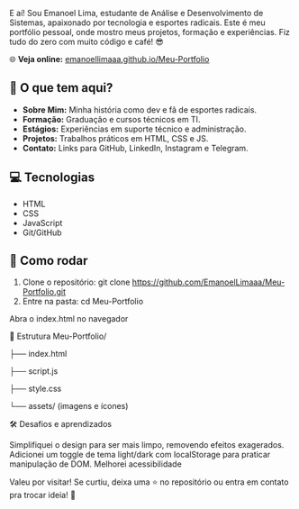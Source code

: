 E aí! Sou Emanoel Lima, estudante de Análise e Desenvolvimento de Sistemas, apaixonado por tecnologia e esportes radicais. Este é meu portfólio pessoal, onde mostro meus projetos, formação e experiências. Fiz tudo do zero com muito código e café! 😎

🌐 **Veja online:** [emanoellimaaa.github.io/Meu-Portfolio](https://emanoellimaaa.github.io/Meu-Portfolio)

## 📌 O que tem aqui?
- **Sobre Mim:** Minha história como dev e fã de esportes radicais.
- **Formação:** Graduação e cursos técnicos em TI.
- **Estágios:** Experiências em suporte técnico e administração.
- **Projetos:** Trabalhos práticos em HTML, CSS e JS.
- **Contato:** Links para GitHub, LinkedIn, Instagram e Telegram.

## 💻 Tecnologias
- HTML
- CSS
- JavaScript 
- Git/GitHub

## 🚀 Como rodar
1. Clone o repositório:
   git clone https://github.com/EmanoelLimaaa/Meu-Portfolio.git
2. Entre na pasta:
cd Meu-Portfolio

Abra o index.html no navegador

📁 Estrutura
Meu-Portfolio/

├── index.html

├── script.js

├── style.css

└── assets/ (imagens e ícones)

🛠 Desafios e aprendizados

Simplifiquei o design para ser mais limpo, removendo efeitos exagerados.
Adicionei um toggle de tema light/dark com localStorage para praticar manipulação de DOM.
Melhorei acessibilidade 

Valeu por visitar! Se curtiu, deixa uma ⭐ no repositório ou entra em contato pra trocar ideia! 🚀

